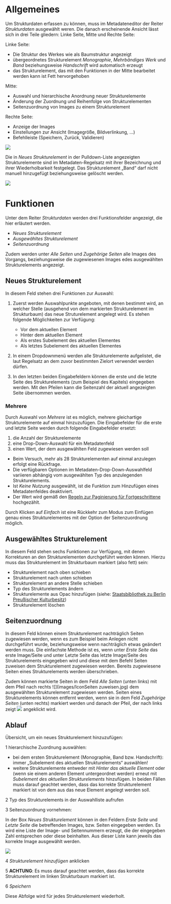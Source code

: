 # Allgemeines

Um Strukturdaten erfassen zu können, muss im Metadateneditor der Reiter *Strukturdaten* ausgewählt weren. Die danach erscheinende Ansicht lässt sich in drei Teile gliedern: Linke Seite, Mitte und Rechte Seite:

Linke Seite:

* Die Struktur des Werkes wie als Baumstruktur angezeigt
* übergeordnetes Strukturelement _Monographie_, _Mehrbändiges Werk_ und _Band_ beziehungsweise _Handschrift_ wird automatisch erzeugt
* das Strukturelement, das mit den Funktionen in der Mitte bearbeitet werden kann ist Fett hervorgehoben

Mitte:

* Auswahl und hierarchische Anordnung neuer Strukturelemente
* Änderung der Zuordnung und Reihenfolge von Strukturelementen
* Seitenzuordnung von Images zu einem Strukturelement

Rechte Seite:

* Anzeige der Images
* Einstellungen zur Ansicht (Imagegröße, Bildverlinkung, …)
* Befehlleiste (Speichern, Zurück, Validieren)

![](images/Strukturdaten1.jpg)

Die in _Neues Strukturelement_ in der Pulldown-Liste angezeigten Strukturelemente sind im Metadaten-Regelsatz mit ihrer Bezeichnung und ihrer Wiederholbarkeit festgelegt. Das Strukturelement „Band“ darf nicht manuell hinzugefügt beziehungsweise gelöscht werden. 

![](images/Strukturdaten2.jpg)

# Funktionen

Unter dem Reiter *Strukturdaten* werden drei Funktionsfelder angezeigt, die hier erläutert werden.

* *Neues Strukturelement*
* *Ausgewähltes Strukturelement*
* *Seitenzuordnung*

Zudem werden unter *Alle Seiten* und *Zugehörige Seiten* alle Images des Vorgangs, beziehungsweise die zugewiesenen Images edes ausgewählten Strukturelements angezeigt.
 
## Neues Strukturelement

In diesem Feld stehen drei Funktionen zur Auswahl:

1. Zuerst werden Auswahlpunkte angeboten, mit denen bestimmt wird, an welcher Stelle (ausgehend von dem markierten Strukturelement im Strukturbaum) das neue Struturelement angelegt wird. Es stehen folgende Möglichkeiten zur Verfügung:

    * Vor dem aktuellen Element
    * Hinter dem aktuellen Element
    * Als erstes Subelement des aktuellen Elementes
    * Als letztes Subelement des aktuellen Elementes

2. In einem Dropdownmenü werden alle Strukturelemente aufgelistet, die laut Regelsatz an dem zuvor bestimmten Zielort verwendet werden dürfen. 

3. In den letzten beiden Eingabefeldern können die erste und die letzte Seite des Strukturelements (zum Beispiel des Kapitels) eingegeben werden. Mit den Pfeilen kann die Seitenzahl der aktuell angezeigten Seite übernommen werden.

### Mehrere

Durch Auswahl von _Mehrere_ ist es möglich, mehrere gleichartige Strukturelemente auf einmal hinzuzufügen. Die Eingabefelder für die erste und letzte Seite werden durch folgende Eingabefelder ersetzt:

1. die Anzahl der Strukturelemente
1. eine Drop-Down-Auswahl für ein Metadatenfeld
1. einen Wert, der dem ausgewählten Feld zugewiesen werden soll

* Beim Versuch, mehr als 28 Strukturelementen auf einmal anzulegen erfolgt eine Rückfrage.
* Die verfügbaren Optionen im Metadaten-Drop-Down-Auswahlfeld variieren abhängig vom ausgewählten Typ des anzulegenden Strukturelements.
* Ist _Keine Nutzung_ ausgewählt, ist die Funktion zum Hinzufügen eines Metadatenfeldes deaktiviert.
* Der Wert wird gemäß den [Regeln zur Paginierung für Fortgeschrittene](Paginieren#paginierung-f%C3%BCr-fortgeschrittene) hochgezählt.

Durch Klicken auf _Einfach_ ist eine Rückkehr zum Modus zum Einfügen genau eines Strukturelementes mit der Option der Seitenzuordnung möglich.

## Ausgewähltes Strukturelement

In diesem Feld stehen sechs Funktionen zur Verfügung, mit denen Korrekturen an den Strukturelementen durchgeführt werden können. Hierzu muss das Strukturelement im Strukturbaum markiert (also fett) sein: 

* Strukturelement nach oben schieben
* Strukturelement nach unten schieben
* Strukturelement an andere Stelle schieben
* Typ des Strukturelements ändern
* Strukturelemente aus Opac hinzufügen (siehe: [Staatsbibliothek zu Berlin Preußischer Kulturbesitz](https://github.com/kitodo/kitodo-production/wiki/Staatsbibliothek-zu-Berlin---Preu%C3%9Fischer-Kulturbesitz#anh%C3%A4ngende-werke-pdf))
* Strukturelement löschen

## Seitenzuordnung

In diesem Feld können einem Strukturelement nachträglich Seiten zugewiesen werden, wenn es zum Beispiel beim Anlegen nicht durchgeführt wurde, beziehungsweise wenn nachträglich etwas geändert werden muss. Die einfachste Methode ist es, wenn unter *Erste Seite* das erste Image/Seite und unter Letzte Seite das letzte Image/Seite des Strukturelements eingegeben wird und diese mit dem Befehl Seiten zuweisen dem Strukturelement zugewiesen werden. Bereits zugewiesene Seiten eines Strukturelements werden überschrieben.


Zudem können markierte Seiten in dem Feld *Alle Seiten* (unten links) mit dem Pfeil nach rechts ![](images/IconSeiten zuweisen.jpg) dem ausgewählten Strukturelement zugewiesen werden. Seiten eines Strukturelements können entfernt werden, wenn sie in dem Feld *Zugehörige Seiten* (unten rechts) markiert werden und danach der Pfeil, der nach links zeigt ![](images/Icon_Seiten_löschen.jpg) angeklickt wird.

## Ablauf

Übersicht, um ein neues Strukturelement hinzuzufügen:

1 hierarchische Zuordnung auswählen:

* bei dem ersten Strukturelement (Monographie, Band bzw. Handschrift): immer „Subelement des aktuellen Strukturelements“ auswählen!
* weitere Strukturelemente entweder mit _Hinter das aktuelle Element_ oder (wenn sie einem anderen Element untergeordnet werden) erneut mit _Subelement des aktuellen Strukturelements_ hinzufügen. In beiden Fällen muss darauf geachtet werden, dass das korrekte Strukturelement markiert ist von dem aus das neue Element angelegt werden soll. 

2 Typ des Strukturelements in der Auswahlliste aufrufen

3 Seitenzuordnung vornehmen:

In der Box *Neues Strukturelement* können in den Feldern *Erste Seite* und *Letzte Seite* die betreffenden Images, bzw. Seiten eingegeben werden. Es wird eine Liste der Image- und Seitennummern erzeugt, die der eingegeben Zahl entsprechen oder diese beinhalten. Aus dieser Liste kann jeweils das korrekte Image ausgewählt werden.

![](images/Strukturdaten3.jpg)
 
4 *Strukturelement hinzufügen* anklicken

5 **ACHTUNG**: Es muss darauf geachtet werden, dass das korrekte Strukturelement im linken Strukturbaum markiert ist.

6 *Speichern*

Diese Abfolge wird für jedes Strukturelement wiederholt.
